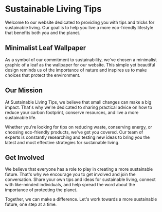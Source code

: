 <!--
Write me markdown content of website with wallpaper:

"A minimalist graphic of a leaf for an environmental or sustainable living website"

The header of the page should not be copy of the text but rather a real content of the website which is using this wallpaper.
-->

<!--font:Open Sans-->

# Sustainable Living Tips

Welcome to our website dedicated to providing you with tips and tricks for sustainable living. Our goal is to help you live a more eco-friendly lifestyle that benefits both you and the planet.

## Minimalist Leaf Wallpaper

As a symbol of our commitment to sustainability, we've chosen a minimalist graphic of a leaf as the wallpaper for our website. This simple yet beautiful design reminds us of the importance of nature and inspires us to make choices that protect the environment.

## Our Mission

At Sustainable Living Tips, we believe that small changes can make a big impact. That's why we're dedicated to sharing practical advice on how to reduce your carbon footprint, conserve resources, and live a more sustainable life.

Whether you're looking for tips on reducing waste, conserving energy, or choosing eco-friendly products, we've got you covered. Our team of experts is constantly researching and testing new ideas to bring you the latest and most effective strategies for sustainable living.

## Get Involved

We believe that everyone has a role to play in creating a more sustainable future. That's why we encourage you to get involved and join the conversation. Share your own tips and ideas for sustainable living, connect with like-minded individuals, and help spread the word about the importance of protecting the planet.

Together, we can make a difference. Let's work towards a more sustainable future, one step at a time.
